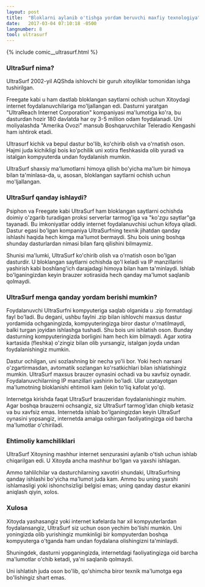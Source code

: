 ```yaml
---
layout: post
title:  "Bloklarni aylanib o'tishga yordam beruvchi maxfiy texnologiya"
date:   2017-03-04 07:10:18 -0500
langnumber: 8
tool: ultrasurf
---
```


{% include comic__ultrasurf.html %}



### UltraSurf nima? ###

UltraSurf 2002-yil AQShda ishlovchi bir guruh xitoyliklar tomonidan ishga tushirilgan.

Freegate kabi u ham dastlab bloklangan saytlarni ochish uchun Xitoydagi internet foydalanuvchilariga mo'ljallangan edi. Dasturni yaratgan "UltraReach Internet Corporation" kompaniyasi ma'lumotiga ko'ra, bu dasturdan hozir 180 davlatda har oy 3-5 million odam foydalanadi. Uni moliyalashda "Amerika Ovozi" mansub Boshqaruvchilar Teleradio Kengashi ham ishtirok etadi.

Ultrasurf kichik va bepul dastur bo'lib, ko'chirib olish va o'rnatish oson. Hajmi juda kichikligi bois ko'pchilik uni xotira fleshkasida olib yuradi va istalgan kompyuterda undan foydalanish mumkin.

UltraSurf shaxsiy ma'lumotlarni himoya qilish bo'yicha ma'lum bir himoya bilan ta'minlasa-da, u, asosan, bloklangan saytlarni ochish uchun mo'ljallangan.



<h3 class='subhed icon how'>UltraSurf qanday ishlaydi?</h3>

Psiphon va Freegate kabi UltraSurf ham bloklangan saytlarni ochishda doimiy o'zgarib turadigan proksi serverlar tarmog'iga va "ko'zgu saytlar"ga tayanadi. Bu imkoniyatlar oddiy internet foydalanuvchisi uchun kifoya qiladi. Dastur egasi bo'lgan kompaniya UltraSurfning texnik jihatdan qanday ishlashi haqida hech kimga ma'lumot bermaydi. Shu bois uning boshqa shunday dasturlardan nimasi bilan farq qilishini bilmaymiz.

Shunisi ma'lumki, UltraSurf ko'chirib olish va o'rnatish oson bo'lgan dasturdir. U bloklangan saytlarni ochishda qo'l keladi va IP manzillarini yashirish kabi boshlang'ich darajadagi himoya bilan ham ta'minlaydi. Ishlab bo'lganingizdan keyin brauzer xotirasida hech qanday ma'lumot saqlanib qolmaydi.



<h3 class='subhed icon help'>UltraSurf menga qanday yordam berishi mumkin?</h3>

Foydalanuvchi UltraSurfni kompyuteriga saqlab olganida u .zip formatdagi fayl bo'ladi. Bu degani, ushbu faylni .zip bilan ishlovchi maxsus dastur yordamida ochganingizda, kompyuteringizga biror dastur o'rnatilmaydi, balki turgan joyidan ishlashga tushadi. Shu bois uni ishlatish oson. Bunday dasturning kompyuteringizda borligini ham hech kim bilmaydi. Agar xotira kartasida (fleshka) o'zingiz bilan olib yursangiz, istalgan joyda undan foydalanishingiz mumkin.

Dastur ochilgan, uni sozlashning bir necha yo'li bor. Yoki hech narsani o'zgartirmasdan, avtomatik sozlangan ko'rsatkichlari bilan ishlatishingiz mumkin. UltraSurf maxsus brauzer oynasini ochadi va bu xavfsiz oynadir. Foydalanuvchilarning IP manzillari yashirin bo'ladi. Ular uzatayotgan ma'lumotning bloklanishi ehtimoli kam (lekin to'liq kafolat yo'q).

Internetga kirishda faqat UltraSurf brauzeridan foydalanishingiz muhim. Agar boshqa brauzerni ochsangiz, siz UltraSurf tarmog'idan chiqib ketasiz va bu xavfsiz emas. Internetda ishlab bo'lganingizdan keyin UltraSurf oynasini yopsangiz, internetda amalga oshirgan faoliyatingizga oid barcha ma'lumotlar o'chiriladi.



<h3 class='subhed icon caution'>Ehtimoliy kamchiliklari</h3>

UltraSurf Xitoyning mashhur internet senzurasini aylanib o'tish uchun ishlab chiqarilgan edi. U Xitoyda ancha mashhur bo'lgan va yaxshi ishlagan.

Ammo tahlilchilar va dasturchilarning xavotiri shundaki, UltraSurfning qanday ishlashi bo'yicha ma'lumot juda kam. Ammo bu uning yaxshi ishlamasligi yoki ishonchsizligi belgisi emas; uning qanday dastur ekanini aniqlash qiyin, xolos.



<h3 class='subhed icon bottomLine'>Xulosa</h3>

Xitoyda yashasangiz yoki internet kafelarda har xil kompyuterlardan foydalansangiz, UltraSurf siz uchun oson yechim bo'lishi mumkin. Uni yoningizda olib yurishingiz mumkinligi bir kompyuterdan boshqa kompyuterga o'tganda ham undan foydalana olishingizni ta'minlaydi.

Shuningdek, dasturni yopganingizda, internetdagi faoliyatingizga oid barcha ma'lumotlar o'chib ketadi, ya'ni saqlanib qolmaydi.

Uni ishlatish juda oson bo'lib, qo'shimcha biror texnik ma'lumotga ega bo'lishingiz shart emas.